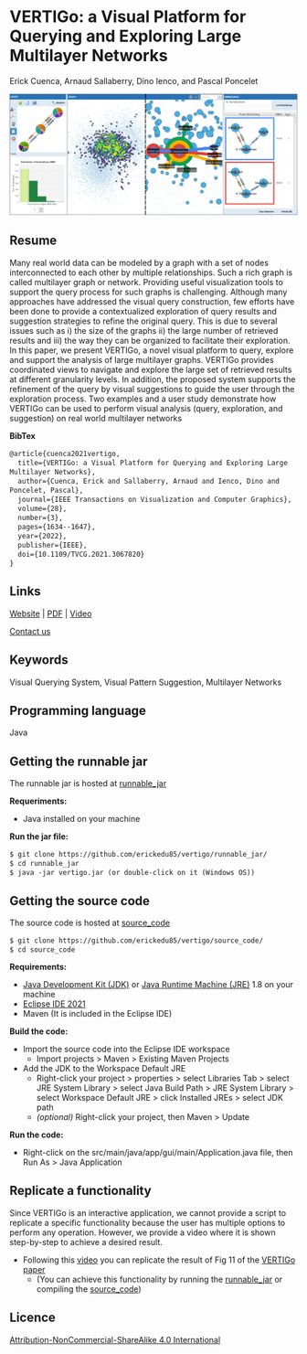 # VERTIGo: a Visual Platform for Querying and Exploring Large Multilayer Networks

Erick Cuenca, Arnaud Sallaberry, Dino Ienco, and Pascal Poncelet

![VERTIGo](teaser/teaser.png "VERTIGo")

## Resume
Many real world data can be modeled by a graph with a set of nodes interconnected to each other by multiple relationships. Such a rich graph is called multilayer graph or network. Providing useful visualization tools to support the query process for such graphs is challenging. Although many approaches have addressed the visual query construction, few efforts have been done to provide a contextualized exploration of query results and suggestion strategies to refine the original query. This is due to several issues such as i) the size of the graphs ii) the large number of retrieved results and iii) the way they can be organized to facilitate their exploration. In this paper, we present VERTIGo, a novel visual platform to query, explore and support the analysis of large multilayer graphs. VERTIGo provides coordinated views to navigate and explore the large set of retrieved results at different granularity levels. In addition, the proposed system supports the refinement of the query by visual suggestions to guide the user through the exploration process. Two examples and a user study demonstrate how VERTIGo can be used to perform visual analysis (query, exploration, and suggestion) on real world multilayer networks

**BibTex**
```
@article{cuenca2021vertigo,
  title={VERTIGo: a Visual Platform for Querying and Exploring Large Multilayer Networks},
  author={Cuenca, Erick and Sallaberry, Arnaud and Ienco, Dino and Poncelet, Pascal},
  journal={IEEE Transactions on Visualization and Computer Graphics},
  volume={28},
  number={3},
  pages={1634--1647},
  year={2022},
  publisher={IEEE},
  doi={10.1109/TVCG.2021.3067820}
}
```

## Links
[Website](http://advanse.lirmm.fr/vertigo/) | [PDF](https://doi.org/10.1109/TVCG.2021.3067820 "PDF") | [Video](https://youtu.be/0aC6-8pW66Y "Video")

[Contact us](mailto:ecuenca@yachaytech.edu.ec)

## Keywords
Visual Querying System, Visual Pattern Suggestion, Multilayer Networks

## Programming language
Java

## Getting the runnable jar
The runnable jar is hosted at [runnable_jar](https://github.com/erickedu85/vertigo/tree/master/runnable_jar)

**Requeriments:**
* Java installed on your machine

**Run the jar file:**

	$ git clone https://github.com/erickedu85/vertigo/runnable_jar/
	$ cd runnable_jar
	$ java -jar vertigo.jar (or double-click on it (Windows OS))

## Getting the source code
The source code is hosted at [source_code](https://github.com/erickedu85/vertigo/tree/master/source_code)

	$ git clone https://github.com/erickedu85/vertigo/source_code/
	$ cd source_code

**Requirements:**
* [Java Development Kit (JDK)](https://www.oracle.com/java/technologies/javase/javase-jdk8-downloads.html) or [Java Runtime Machine (JRE)](https://www.oracle.com/java/technologies/javase-jre8-downloads.html) 1.8 on your machine
* [Eclipse IDE 2021](https://www.eclipse.org/downloads/)
* Maven (It is included in the Eclipse IDE)

**Build the code:**
* Import the source code into the Eclipse IDE workspace
	* Import projects > Maven > Existing Maven Projects
* Add the JDK to the Workspace Default JRE
	* Right-click your project > properties > select Libraries Tab > select JRE System Library > select Java Build Path > JRE System Library > select Workspace Default JRE > click Installed JREs > select JDK path
	* _(optional)_ Right-click your project, then Maven > Update


**Run the code:**
* Right-click on the src/main/java/app/gui/main/Application.java file, then Run As > Java Application


## Replicate a functionality
Since VERTIGo is an interactive application, we cannot provide a script to replicate a specific functionality because the user has multiple options to perform any operation. However, we provide a video where it is shown step-by-step to achieve a desired result.
* Following this [video](https://github.com/erickedu85/vertigo/tree/master/runnable_jar/video/vertigo_replicability.mp4) you can replicate the result of Fig 11 of the [VERTIGo paper](https://doi.org/10.1109/TVCG.2021.3067820)
	* (You can achieve this functionality by running the [runnable_jar](https://github.com/erickedu85/vertigo/tree/master/runnable_jar) or compiling the [source_code](https://github.com/erickedu85/vertigo/tree/master/source_code))


## Licence
[Attribution-NonCommercial-ShareAlike 4.0 International](https://creativecommons.org/licenses/by-nc-sa/4.0/ "Attribution-NonCommercial-ShareAlike 4.0 International")